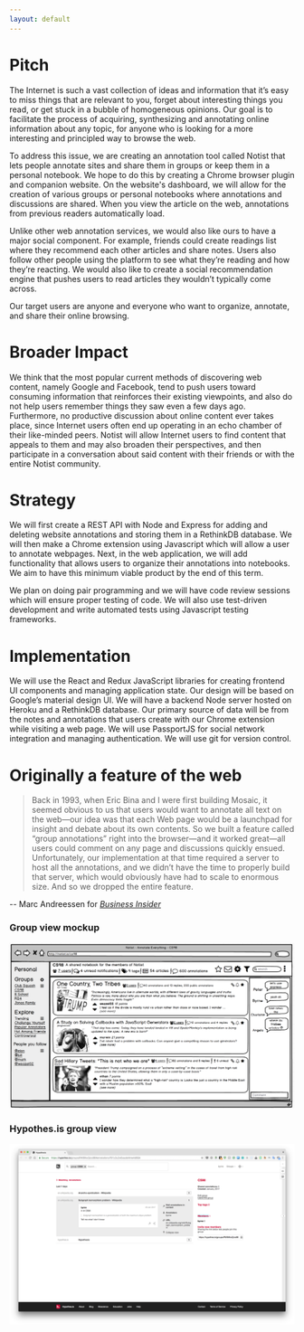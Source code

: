 ```yaml
---
layout: default
---
```


# Pitch

The Internet is such a vast collection of ideas and information that it’s easy to miss things that are relevant to you, forget about interesting things you read, or get stuck in a bubble of homogeneous opinions. Our goal is to facilitate the process of acquiring, synthesizing and annotating online information about any topic, for anyone who is looking for a more interesting and principled way to browse the web.

To address this issue, we are creating an annotation tool called Notist that lets people annotate sites and share them in groups or keep them in a personal notebook. We hope to do this by creating a Chrome browser plugin and companion website. On the website's dashboard, we will allow for the creation of various groups or personal notebooks where annotations and discussions are shared. When you view the article on the web, annotations from previous readers automatically load.

Unlike other web annotation services, we would also like ours to have a major social component. For example, friends could create readings list where they recommend each other articles and share notes. Users also follow other people using the platform to see what they’re reading and how they’re reacting. We would also like to create a social recommendation engine that pushes users to read articles they wouldn’t typically come across.

Our target users are anyone and everyone who want to organize, annotate, and share their online browsing.

# Broader Impact

We think that the most popular current methods of discovering web content, namely Google and Facebook, tend to push users toward consuming information that reinforces their existing viewpoints, and also do not help users remember things they saw even a few days ago. Furthermore, no productive discussion about online content ever takes place, since Internet users often end up operating in an echo chamber of their like-minded peers. Notist will allow Internet users to find content that appeals to them and may also broaden their perspectives, and then participate in a conversation about said content with their friends or with the entire Notist community.

# Strategy
We will first create a REST API with Node and Express for adding and deleting website annotations and storing them in a RethinkDB database. We will then make a Chrome extension using Javascript which will allow a user to annotate webpages. Next, in the web application, we will add functionality that allows users to organize their annotations into notebooks. We aim to have this minimum viable product by the end of this term.

We plan on doing pair programming and we will have code review sessions which will ensure proper testing of code. We will also use test-driven development and write automated tests using Javascript testing frameworks.

# Implementation
We will use the React and Redux JavaScript libraries for creating frontend UI components and managing application state. Our design will be based on Google’s material design UI. We will have a backend Node server hosted on Heroku and a RethinkDB database. Our primary source of data will be from the notes and annotations that users create with our Chrome extension while visiting a web page. We will use PassportJS for social network integration and managing authentication. We will use git for version control.

# Originally a feature of the web
> Back in 1993, when Eric Bina and I were first building Mosaic, it seemed obvious to us that users would want to annotate all text on the web—our idea was that each Web page would be a launchpad for insight and debate about its own contents. So we built a feature called “group annotations” right into the browser—and it worked great—all users could comment on any page and discussions quickly ensued. Unfortunately, our implementation at that time required a server to host all the annotations, and we didn’t have the time to properly build that server, which would obviously have had to scale to enormous size. And so we dropped the entire feature.

-- Marc Andreessen for [*Business Insider*](http://www.businessinsider.com/theres-a-feature-that-was-supposed-be-in-web-browsers-from-the-very-beginning-but-it-was-dropped-at-the-last-minute-2012-10)

<!-- Text can be **bold**, _italic_, or ~~strikethrough~~. -->

### Group view mockup

![](./images/shared_mockup.png)

### Hypothes.is group view

![](./images/hypothesis_group_view.png)
